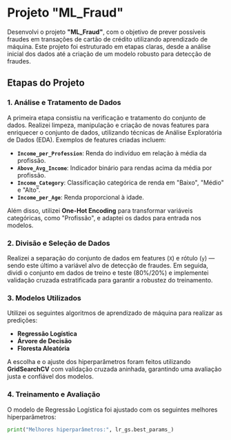 # Projeto "ML_Fraud"

Desenvolvi o projeto **"ML_Fraud"**, com o objetivo de prever possíveis fraudes em transações de cartão de crédito utilizando aprendizado de máquina. Este projeto foi estruturado em etapas claras, desde a análise inicial dos dados até a criação de um modelo robusto para detecção de fraudes.

## Etapas do Projeto

### 1. **Análise e Tratamento de Dados**
A primeira etapa consistiu na verificação e tratamento do conjunto de dados. Realizei limpeza, manipulação e criação de novas features para enriquecer o conjunto de dados, utilizando técnicas de Análise Exploratória de Dados (EDA). Exemplos de features criadas incluem:
- **`Income_per_Profession`**: Renda do indivíduo em relação à média da profissão.
- **`Above_Avg_Income`**: Indicador binário para rendas acima da média por profissão.
- **`Income_Category`**: Classificação categórica de renda em "Baixo", "Médio" e "Alto".
- **`Income_per_Age`**: Renda proporcional à idade.

Além disso, utilizei **One-Hot Encoding** para transformar variáveis categóricas, como "Profissão", e adaptei os dados para entrada nos modelos.

### 2. **Divisão e Seleção de Dados**
Realizei a separação do conjunto de dados em features (`X`) e rótulo (`y`) — sendo este último a variável alvo de detecção de fraudes. Em seguida, dividi o conjunto em dados de treino e teste (80%/20%) e implementei validação cruzada estratificada para garantir a robustez do treinamento.

### 3. **Modelos Utilizados**
Utilizei os seguintes algoritmos de aprendizado de máquina para realizar as predições:
- **Regressão Logística**
- **Árvore de Decisão**
- **Floresta Aleatória**

A escolha e o ajuste dos hiperparâmetros foram feitos utilizando **GridSearchCV** com validação cruzada aninhada, garantindo uma avaliação justa e confiável dos modelos.

### 4. **Treinamento e Avaliação**
O modelo de Regressão Logística foi ajustado com os seguintes melhores hiperparâmetros:
```python
print("Melhores hiperparâmetros:", lr_gs.best_params_)
